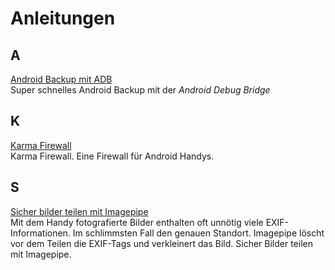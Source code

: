 # Anleitungen

## A
[Android Backup mit ADB](https://github.com/stadtwoelfin/anleitungen/tree/main/android-backup-mit-adb)  
Super schnelles Android Backup mit der _Android Debug Bridge_

## K

[Karma Firewall](https://github.com/stadtwoelfin/anleitungen/tree/main/karma-fw)  
Karma Firewall. Eine Firewall für Android Handys.

## S
[Sicher bilder teilen mit Imagepipe](https://github.com/stadtwoelfin/anleitungen/tree/main/sicher-bilder-teilen-mit-imagepipe)  
Mit dem Handy fotografierte Bilder enthalten oft unnötig viele EXIF-Informationen. Im schlimmsten Fall den genauen Standort. Imagepipe löscht vor dem Teilen die EXIF-Tags und verkleinert das Bild. Sicher Bilder teilen mit Imagepipe.
